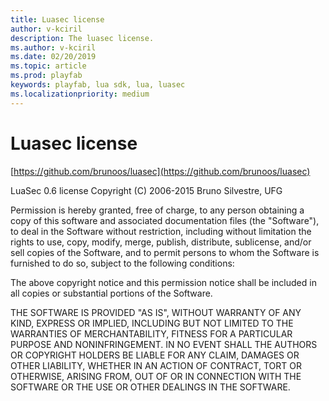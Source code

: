 ```yaml
---
title: Luasec license
author: v-kciril
description: The luasec license.
ms.author: v-kciril
ms.date: 02/20/2019
ms.topic: article
ms.prod: playfab
keywords: playfab, lua sdk, lua, luasec
ms.localizationpriority: medium
---
```


# Luasec license

[https://github.com/brunoos/luasec](https://github.com/brunoos/luasec)

LuaSec 0.6 license
Copyright (C) 2006-2015 Bruno Silvestre, UFG

Permission is hereby granted, free  of charge, to any person obtaining
a  copy  of this  software  and  associated  documentation files  (the
"Software"), to  deal in  the Software without  restriction, including
without limitation  the rights to  use, copy, modify,  merge, publish,
distribute,  sublicense, and/or sell  copies of  the Software,  and to
permit persons to whom the Software  is furnished to do so, subject to
the following conditions:

The  above  copyright  notice  and  this permission  notice  shall  be
included in all copies or substantial portions of the Software.

THE  SOFTWARE IS  PROVIDED  "AS  IS", WITHOUT  WARRANTY  OF ANY  KIND,
EXPRESS OR  IMPLIED, INCLUDING  BUT NOT LIMITED  TO THE  WARRANTIES OF
MERCHANTABILITY,    FITNESS    FOR    A   PARTICULAR    PURPOSE    AND
NONINFRINGEMENT. IN NO EVENT SHALL THE AUTHORS OR COPYRIGHT HOLDERS BE
LIABLE FOR ANY CLAIM, DAMAGES OR OTHER LIABILITY, WHETHER IN AN ACTION
OF CONTRACT, TORT OR OTHERWISE,  ARISING FROM, OUT OF OR IN CONNECTION
WITH THE SOFTWARE OR THE USE OR OTHER DEALINGS IN THE SOFTWARE.